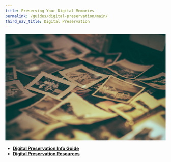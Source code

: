 ```yaml
---
title: Preserving Your Digital Memories
permalink: /guides/digital-preservation/main/
third_nav_title: Digital Preservation
---
```


<img src="/images/digital-preservation/Digital-preservation-resources-banner.jpg" alt="digital preservation banner" style="width:800px;" />


* [**Digital Preservation Info Guide**](/guides/digital-preservation/main/info-guide)
* [**Digital Preservation Resources**](/guides/digital-preservation/main/resources)